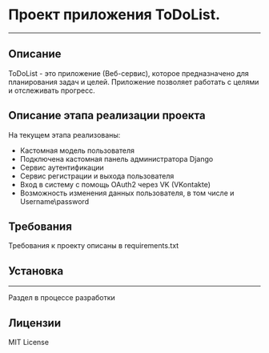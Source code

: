 # Проект приложения ToDoList.
---
## Описание
ToDoList - это приложение (Веб-сервис), которое предназначено для планирования задач и целей. 
Приложение позволяет работать с целями и отслеживать прогресс.

## Описание этапа реализации проекта
На текущем этапа реализованы:
- Кастомная модель пользователя
- Подключена кастомная панель администратора Django
- Сервис аутентификации
- Сервис регистрации и выхода пользователя
- Вход в систему с помощь OAuth2 через VK (VKontakte)
- Возможность изменения данных пользователя, в том числе и Username\password

## Требования

Требования к проекту описаны в requirements.txt

## Установка

---
Раздел в процессе разработки


## Лицензии

MIT License

